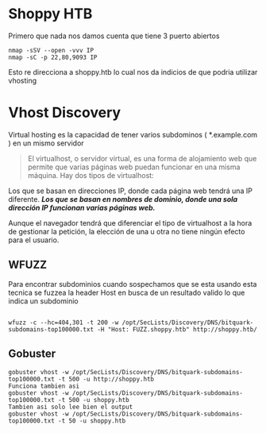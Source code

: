 # Shoppy HTB


Primero que nada nos damos cuenta que tiene 3 puerto abiertos

```
nmap -sSV --open -vvv IP
nmap -sC -p 22,80,9093 IP
```

Esto re direcciona a shoppy.htb lo cual nos da indicios de que podria utilizar vhosting

# Vhost Discovery

Virtual hosting es la capacidad de tener varios subdominos ( *.example.com ) en un mismo servidor 

>El virtualhost, o servidor virtual, es una forma de alojamiento web que permite que varias páginas web puedan funcionar en una misma máquina. Hay dos tipos de virtualhost:

Los que se basan en direcciones IP, donde cada página web tendrá una IP diferente.
***Los que se basan en nombres de dominio, donde una sola dirección IP funcionan varias páginas web.***

Aunque el navegador tendrá que diferenciar el tipo de virtualhost a la hora de gestionar la petición, la elección de una u otra no tiene ningún efecto para el usuario.

## WFUZZ

Para encontrar subdominios cuando sospechamos que se esta usando esta tecnica se fuzzea la header Host en busca de un resultado valido lo que indica un subdominio

```

wfuzz -c --hc=404,301 -t 200 -w /opt/SecLists/Discovery/DNS/bitquark-subdomains-top100000.txt -H "Host: FUZZ.shoppy.htb" http://shoppy.htb/ 

```

## Gobuster

```
gobuster vhost -w /opt/SecLists/Discovery/DNS/bitquark-subdomains-top100000.txt -t 500 -u http://shoppy.htb 
Funciona tambien asi 
gobuster vhost -w /opt/SecLists/Discovery/DNS/bitquark-subdomains-top100000.txt -t 500 -u shoppy.htb
Tambien asi solo lee bien el output
gobuster vhost -w /opt/SecLists/Discovery/DNS/bitquark-subdomains-top100000.txt -t 50 -u shoppy.htb 
```




























































